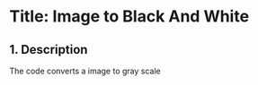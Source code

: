 # **Title: Image to Black And White**


## **1. Description**
The code converts a image to gray scale
